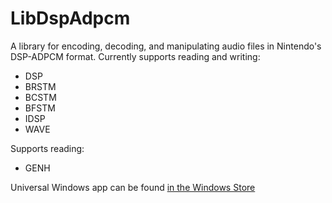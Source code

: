 # LibDspAdpcm
A library for encoding, decoding, and manipulating audio files in Nintendo's DSP-ADPCM format.
Currently supports reading and writing:
* DSP
* BRSTM
* BCSTM
* BFSTM
* IDSP
* WAVE

Supports reading:
* GENH

Universal Windows app can be found [in the Windows Store](https://www.microsoft.com/store/apps/9nblggh4s2wn)
